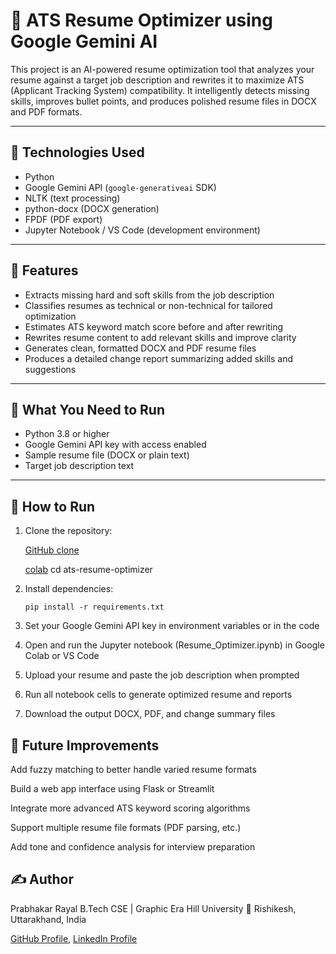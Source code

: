 # 📝 ATS Resume Optimizer using Google Gemini AI

This project is an AI-powered resume optimization tool that analyzes your resume against a target job description and rewrites it to maximize ATS (Applicant Tracking System) compatibility. It intelligently detects missing skills, improves bullet points, and produces polished resume files in DOCX and PDF formats.

---

## 🔧 Technologies Used

- Python  
- Google Gemini API (`google-generativeai` SDK)  
- NLTK (text processing)  
- python-docx (DOCX generation)  
- FPDF (PDF export)  
- Jupyter Notebook / VS Code (development environment)

---

## 📌 Features

- Extracts missing hard and soft skills from the job description  
- Classifies resumes as technical or non-technical for tailored optimization  
- Estimates ATS keyword match score before and after rewriting  
- Rewrites resume content to add relevant skills and improve clarity  
- Generates clean, formatted DOCX and PDF resume files  
- Produces a detailed change report summarizing added skills and suggestions

---

## 📁 What You Need to Run

- Python 3.8 or higher  
- Google Gemini API key with access enabled  
- Sample resume file (DOCX or plain text)  
- Target job description text  

---

## 🚀 How to Run

1. Clone the repository:  
   
   [GitHub clone](https://github.com/Prabhakarrayal)
   
   [colab]([https://github.com/Prabhakarrayal](https://drive.google.com/file/d/1e6AmndI0NMJVTkNHyp4FViRIt3bEKyfh/view?usp=sharing)) 
       cd ats-resume-optimizer
   
3. Install dependencies:

       pip install -r requirements.txt

4. Set your Google Gemini API key in environment variables or in the code

5. Open and run the Jupyter notebook (Resume_Optimizer.ipynb) in Google Colab or VS Code

6. Upload your resume and paste the job description when prompted

7. Run all notebook cells to generate optimized resume and reports

8. Download the output DOCX, PDF, and change summary files

## 🚀 Future Improvements
Add fuzzy matching to better handle varied resume formats

Build a web app interface using Flask or Streamlit

Integrate more advanced ATS keyword scoring algorithms

Support multiple resume file formats (PDF parsing, etc.)

Add tone and confidence analysis for interview preparation
## ✍️ Author
Prabhakar Rayal
B.Tech CSE | Graphic Era Hill University
📍 Rishikesh, Uttarakhand, India

[GitHub Profile](https://github.com/Prabhakarrayal), 
[LinkedIn Profile](https://in.linkedin.com/in/prabhakar-rayal-6639682)
